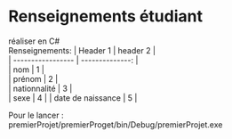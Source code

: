 # Renseignements étudiant

réaliser en C#     
Renseignements:
| Header 1          |   header 2      |       
| ----------------- | --------------: |     
| nom               |        1        |         
| prénom            |        2        |         
| nationnalité      |        3        |     
| sexe              |        4        |
| date de naissance |        5        |      


Pour le lancer :     
premierProjet/premierProget/bin/Debug/premierProjet.exe
